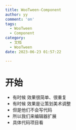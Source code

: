 ```yaml
---
title: WooTween-Component
author: yy
comment: 'on'
tags:
  - WooTween
  - Component
category:
  - 文档
  - WooTween
date: 2023-06-23 01:57:22

---
```

# 开始
* 有时候 效果很简单、很重复
* 有时候 效果是让策划美术调整
* 但是他们不会写代码
* 所以我们来编辑器扩展
* 具体代码项目看
